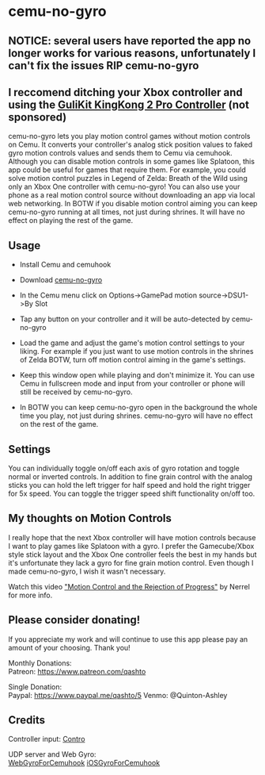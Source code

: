 # cemu-no-gyro

## NOTICE: several users have reported the app no longer works for various reasons, unfortunately I can't fix the issues RIP cemu-no-gyro

## I reccomend ditching your Xbox controller and using the [GuliKit KingKong 2 Pro Controller](https://www.aliexpress.com/item/1005003624801819.html) (not sponsored)



cemu-no-gyro lets you play motion control games without motion controls on Cemu. It converts your controller's analog stick position values to faked gyro motion controls values and sends them to Cemu via cemuhook. Although you can disable motion controls in some games like Splatoon, this app could be useful for games that require them. For example, you could solve motion control puzzles in Legend of Zelda: Breath of the Wild using only an Xbox One controller with cemu-no-gyro! You can also use your phone as a real motion control source without downloading an app via local web networking. In BOTW if you disable motion control aiming you can keep cemu-no-gyro running at all times, not just during shrines. It will have no effect on playing the rest of the game.

## Usage

- Install Cemu and cemuhook

- Download [cemu-no-gyro](https://github.com/quinton-ashley/cemu-no-gyro/releases)

- In the Cemu menu click on Options->GamePad motion source->DSU1->By Slot

- Tap any button on your controller and it will be auto-detected by cemu-no-gyro

- Load the game and adjust the game's motion control settings to your liking. For example if you just want to use motion controls in the shrines of Zelda BOTW, turn off motion control aiming in the game's settings.

- Keep this window open while playing and don't minimize it. You can use Cemu in fullscreen mode and input from your controller or phone will still be received by cemu-no-gyro.

- In BOTW you can keep cemu-no-gyro open in the background the whole time you play, not just during shrines. cemu-no-gyro will have no effect on the rest of the game.

## Settings

You can individually toggle on/off each axis of gyro rotation and toggle normal or inverted controls. In addition to fine grain control with the analog sticks you can hold the left trigger for half speed and hold the right trigger for 5x speed. You can toggle the trigger speed shift functionality on/off too.

## My thoughts on Motion Controls

I really hope that the next Xbox controller will have motion controls because I want to play games like Splatoon with a gyro. I prefer the Gamecube/Xbox style stick layout and the Xbox One controller feels the best in my hands but it's unfortunate they lack a gyro for fine grain motion control. Even though I made cemu-no-gyro, I wish it wasn't necessary.

Watch this video ["Motion Control and the Rejection of Progress"](https://youtu.be/binPB4YbWmM) by Nerrel for more info.

## Please consider donating!

If you appreciate my work and will continue to use this app please pay an amount of your choosing. Thank you!

Monthly Donations:  
Patreon: <https://www.patreon.com/qashto>

Single Donation:  
Paypal: <https://www.paypal.me/qashto/5>
Venmo: @Quinton-Ashley

## Credits

Controller input:
[Contro](https://github.com/shroudedcode/contro#readme)

UDP server and Web Gyro:  
[WebGyroForCemuhook](https://github.com/hjmmc/WebGyroForCemuhook)
[iOSGyroForCemuhook](https://github.com/denismr/iOSGyroForCemuhook)
